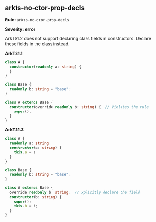 ## arkts-no-ctor-prop-decls

**Rule:** `arkts-no-ctor-prop-decls`

**Severity: error**

ArkTS1.2 does not support declaring class fields in constructors. Declare these fields in the class instead.

**ArkTS1.1**

```typescript
class A {
  constructor(readonly a: string) {
  }
}

class Base {
  readonly b: string = "base";
}

class A extends Base {
  constructor(override readonly b: string) {  // Violates the rule
    super();
  }
}
```

**ArkTS1.2**

```typescript
class A {
  readonly a: string
  constructor(a: string) {
    this.a = a
  }
}

class Base {
  readonly b: string = "base";
}

class A extends Base {
  override readonly b: string;  // xplicitly declare the field
  constructor(b: string) {
    super();
    this.b = b;
  }
}

```